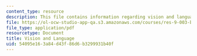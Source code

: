 ```yaml
---
content_type: resource
description: This file contains information regarding vision and language.
file: https://ol-ocw-studio-app-qa.s3.amazonaws.com/courses/res-9-003-brains-minds-and-machines-summer-course-summer-2015/54095e163a84d43f86d6b3299931b40f_MITRES_9_003SUM15_Lec5-1.pdf
file_type: application/pdf
resourcetype: Document
title: Vision and Language
uid: 54095e16-3a84-d43f-86d6-b3299931b40f
---
```

